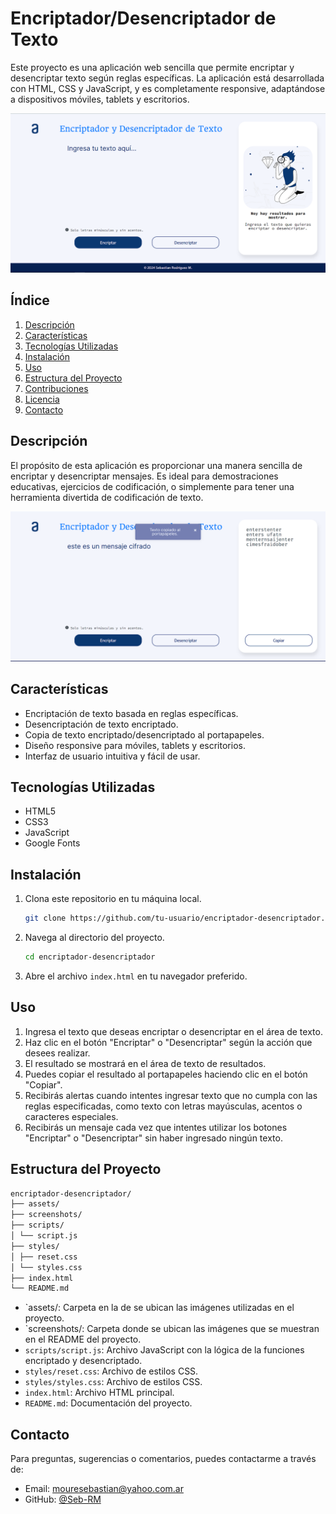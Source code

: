 # Encriptador/Desencriptador de Texto

Este proyecto es una aplicación web sencilla que permite encriptar y desencriptar texto según reglas específicas. La aplicación está desarrollada con HTML, CSS y JavaScript, y es completamente responsive, adaptándose a dispositivos móviles, tablets y escritorios.

<img src=".//screenshots/Captura-desktop.PNG" alt="Vista del Encriptador - Desktop" width="800">

## Índice

1. [Descripción](#descripción)
2. [Características](#características)
3. [Tecnologías Utilizadas](#tecnologías-utilizadas)
4. [Instalación](#instalación)
5. [Uso](#uso)
6. [Estructura del Proyecto](#estructura-del-proyecto)
7. [Contribuciones](#contribuciones)
8. [Licencia](#licencia)
9. [Contacto](#contacto)

## Descripción

El propósito de esta aplicación es proporcionar una manera sencilla de encriptar y desencriptar mensajes. Es ideal para demostraciones educativas, ejercicios de codificación, o simplemente para tener una herramienta divertida de codificación de texto.

<img src=".//screenshots/Captura-demostracion.PNG" alt="Demostración de funcionamiento - Desktop" width="800">

## Características

- Encriptación de texto basada en reglas específicas.
- Desencriptación de texto encriptado.
- Copia de texto encriptado/desencriptado al portapapeles.
- Diseño responsive para móviles, tablets y escritorios.
- Interfaz de usuario intuitiva y fácil de usar.

## Tecnologías Utilizadas

- HTML5
- CSS3
- JavaScript
- Google Fonts

## Instalación

1. Clona este repositorio en tu máquina local.
    ```bash
    git clone https://github.com/tu-usuario/encriptador-desencriptador.git
    ```
2. Navega al directorio del proyecto.
    ```bash
    cd encriptador-desencriptador
    ```
3. Abre el archivo `index.html` en tu navegador preferido.

## Uso

1. Ingresa el texto que deseas encriptar o desencriptar en el área de texto.
2. Haz clic en el botón "Encriptar" o "Desencriptar" según la acción que desees realizar.
3. El resultado se mostrará en el área de texto de resultados.
4. Puedes copiar el resultado al portapapeles haciendo clic en el botón "Copiar".
5. Recibirás alertas cuando intentes ingresar texto que no cumpla con las reglas especificadas, como texto con letras mayúsculas, acentos o caracteres especiales.
6. Recibirás un mensaje cada vez que intentes utilizar los botones "Encriptar" o "Desencriptar" sin haber ingresado ningún texto.


## Estructura del Proyecto



```bash
encriptador-desencriptador/
├── assets/
├── screenshots/
├── scripts/
│ └── script.js
├── styles/
│ ├── reset.css
│ └── styles.css
├── index.html
└── README.md

```

- `assets/: Carpeta en la de se ubican las imágenes utilizadas en el proyecto.
- `screenshots/: Carpeta donde se ubican las imágenes que se muestran en el README del proyecto.
- `scripts/script.js`: Archivo JavaScript con la lógica de la funciones encriptado y desencriptado.
- `styles/reset.css`: Archivo de estilos CSS.
- `styles/styles.css`: Archivo de estilos CSS.
- `index.html`: Archivo HTML principal.
- `README.md`: Documentación del proyecto.

## Contacto

Para preguntas, sugerencias o comentarios, puedes contactarme a través de:

- Email: mouresebastian@yahoo.com.ar
- GitHub: [@Seb-RM](https://github.com/tSeb-RM)